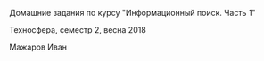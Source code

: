 Домашние задания по курсу "Информационный поиск. Часть 1"

Техносфера, семестр 2, весна 2018

Мажаров Иван